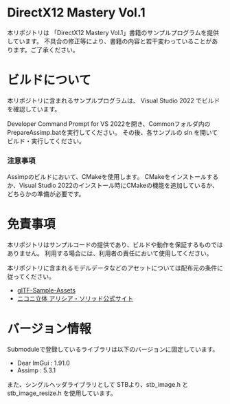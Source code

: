 # DirectX12 Mastery Vol.1

本リポジトリは 「DirectX12 Mastery Vol.1」書籍のサンプルプログラムを提供しています。
不具合の修正等により、書籍の内容と若干変わっていることがあります。ご了承ください。

# ビルドについて

本リポジトリに含まれるサンプルプログラムは、 Visual Studio 2022 でビルドを確認しています。

Developer Command Prompt for VS 2022を開き、Commonフォルダ内のPrepareAssimp.batを実行してください。
その後、各サンプルの sln を開いてビルド・実行してください。

### 注意事項

Assimpのビルドにおいて、CMakeを使用します。
CMakeをインストールするか、Visual Studio 2022のインストール時にCMakeの機能を追加しているか、どちらかの準備が必要です。


# 免責事項

本リポジトリはサンプルコードの提供であり、ビルドや動作を保証するものではありません。
利用する場合には、利用者の責任において使用してください。

本リポジトリに含まれるモデルデータなどのアセットについては配布元の条件に従ってください。

- [glTF-Sample-Assets](https://github.com/KhronosGroup/glTF-Sample-Assets)
- [ニコニ立体 アリシア・ソリッド公式サイト](https://3d.nicovideo.jp/alicia/)

# バージョン情報

Submoduleで登録しているライブラリは以下のバージョンに固定しています。

- Dear ImGui : 1.91.0
- Assimp : 5.3.1

また、シングルヘッダライブラリとして STBより、stb_image.h と stb_image_resize.h を使用しています。
